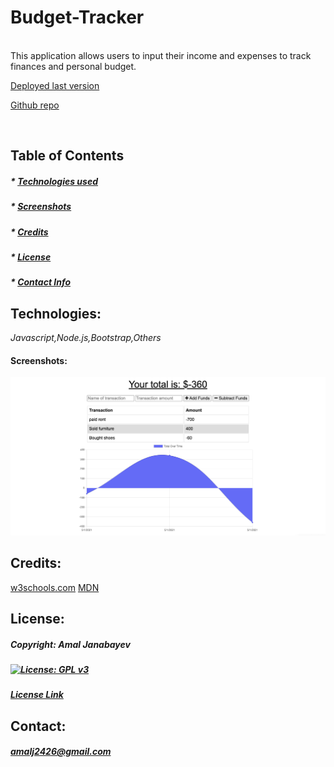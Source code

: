  # Budget-Tracker 


  <br>
  This application allows users to input their income and expenses to track finances and personal budget. 

  <br>

   [Deployed last version](https://arcane-oasis-63453.herokuapp.com/)

   [Github repo](https://github.com/Amal31497/Budget-Tracker)

  <br>

  ## Table of Contents 
 
  ##### * [Technologies used](#Technologies)
  ##### * [Screenshots](#Screenshots)
  ##### * [Credits](#Credits)
  ##### * [License](#License)
  ##### * [Contact Info](#Contact)


  ## Technologies:
   _*Javascript,Node.js,Bootstrap,Others*_


  #### Screenshots:
  ![Screenshot](./assets/screenshot.png)

  
  ## Credits:
  [w3schools.com](w3schools.com)
  [MDN](MDN)
  []()

  ## License: 

  ##### Copyright: Amal Janabayev

  ##### [![License: GPL v3](https://img.shields.io/badge/License-GPLv3-blue.svg)](https://www.gnu.org/licenses/gpl-3.0)

  ##### [License Link](https://www.gnu.org/licenses/gpl-3.0.en.html)


  ## Contact: 

  ##### amalj2426@gmail.com
